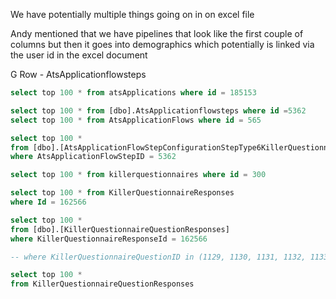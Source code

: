 We have potentially multiple things going on in on excel file

Andy mentioned that we have pipelines that look like the first couple of columns but then it goes into demographics which potentially is linked via the user id in the excel document

G Row - AtsApplicationflowsteps

```sql
select top 100 * from atsApplications where id = 185153

select top 100 * from [dbo].AtsApplicationflowsteps where id =5362
select top 100 * from AtsApplicationFlows where id = 565

select top 100 * 
from [dbo].[AtsApplicationFlowStepConfigurationStepType6KillerQuestionnaires] 
where AtsApplicationFlowStepID = 5362

select top 100 * from killerquestionnaires where id = 300

select top 100 * from KillerQuestionnaireResponses 
where Id = 162566

select top 100 * 
from [dbo].[KillerQuestionnaireQuestionResponses] 
where KillerQuestionnaireResponseId = 162566

-- where KillerQuestionnaireQuestionID in (1129, 1130, 1131, 1132, 1133, 1134, 1141)

select top 100 *
from KillerQuestionnaireQuestionResponses
```

